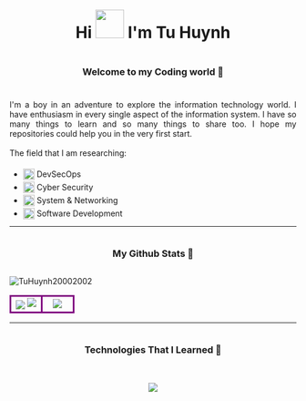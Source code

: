 <!--- title -->
<h1 align="center">Hi <img src="https://media.giphy.com/media/l1J9tiMFKV8R31J9m/giphy.gif" width="50px" style=""> I'm Tu Huynh</h1>
<!--- introduction -->

<div align="center">
    <h3 style="display: inline-block;">Welcome to my Coding world 👾</h3>
</div>

###

<div style="text-align: justify">
I'm a boy in an adventure to explore the information technology world. I have enthusiasm in every single aspect of the information system. I have so many things to learn and so many things to share too. I hope my repositories could help you in the very first start.
<br></br>
The field that I am researching:
<br>
<ul>
    <li><img src="https://media.giphy.com/media/QssGEmpkyEOhBCb7e1/giphy.gif" width=20px style="position:relative; top:5px"> DevSecOps</li>
    <li><img src="https://media.giphy.com/media/QssGEmpkyEOhBCb7e1/giphy.gif" width=20px style="position:relative; top:5px"> Cyber Security</li>
    <li><img src="https://media.giphy.com/media/QssGEmpkyEOhBCb7e1/giphy.gif" width=20px style="position:relative; top:5px"> System & Networking</li>
    <li><img src="https://media.giphy.com/media/QssGEmpkyEOhBCb7e1/giphy.gif" width=20px style="position:relative; top:5px"> Software Development</li>
</ul>
</div>

<!--- stats & Trophy (start) -->
<hr>
<div align="center">
    <h3 style="display: inline-block;">My Github Stats 👾</h3>
</div>
<p align="left"> <img src="https://komarev.com/ghpvc/?username=TuHuynh20002002&label=Profile%20views&color=blue&style=flat" alt="TuHuynh20002002" /> </p>
<p align="center">
    <table align="center">
        <tr align="center">
            <td width="50%" style="border: 3px solid purple">
                <img align="center"src="https://github-readme-stats.vercel.app/api?username=TuHuynh20002002&theme=tokyonight&show_icons=true&count_private=true" />
                <img src="https://github-readme-streak-stats.herokuapp.com/?user=TuHuynh20002002&theme=tokyonight&hide_border=false" />
            </td>
            <td width="50%" style="border: 3px solid purple">
                <img align="center" src="https://github-readme-stats.anuraghazra1.vercel.app/api/top-langs/?username=TuHuynh20002002&theme=tokyonight&hide_border=false&no-bg=true&langs_count=6"/>
            </td>
        </tr>
    </table>
</p>
<!--- stats (end) -->

<!--h1 without bottom border-->
<hr>
<div align="center">
    <h3 style="display: inline-block;">Technologies That I Learned 👾</h3>
</div>
<br>
<!--tech stack icons-->
<p align="center">
  <a href="https://skillicons.dev">
    <img src="https://skillicons.dev/icons?i=git,github,gitlab,aws,docker,k8s,terraform,ansible,linux,bash,python,django,nodejs,express,typescript,javascript,html,css,bootstrap,tailwind,mongodb,mysql,postgresql,sqlite,prisma,postman&perline=10"/>
  </a>
</p>
